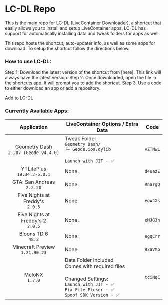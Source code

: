 # LC-DL Repo
This is the main repo for LC-DL (LiveContainer Downloader), a shortcut that easily allows you to install and setup LiveContainer apps. LC-DL has support for automatically installing data and tweak folders for apps as well.

This repo hosts the shortcut, auto-updater info, as well as some apps for download. To setup the shortcut follow the directions below.

### How to use LC-DL:
Step 1: Download the latest version of the shortcut from [here]. This link will always have the latest version.
Step 2. Once downloaded, open the file in the shortcuts app. It will prompt you to add the shortcut.
Step 3. Use a code to either download an app or add a repository.


[Add to LC-DL](https://tinyurl.com/yuzn6nbp)

### Currently Available Apps:
| Application                                  | LiveContainer Options / Extra Data | Code |
|       :---:                                  |      -----------      |:---: |
| Geometry Dash <br> `2.207 (Geode v4.4.0)`    | Tweak Folder:<br>`Geometry Dash/`<br>`└─ Geode.ios.dylib`<br><br>`Launch with JIT - ✅`| `vZTNwL` |
| YTLitePlus <br> `19.34.2-5.0.1`              | None. | `d4uazE` |
| GTA: San Andreas <br> `2.2.20`               | None. | `RnargQ` |
| Five Nights at Freddy's <br> `2.0.5`         | None. | `eoW4Xs` |
| Five Nights at Freddy's 2 <br> `2.0.5`       | None. | `eMJG3h` |
| Bloons TD 6 <br> `48.2`                      | None. | `egqCrr` |
| Minecraft Preview <br> `1.21.90.23`          | None. | `93aVMb` |
| MeloNX <br> `1.7.0`                          | Data Folder Included<br>Comes with required files<br><br> Changed Settings:<br>`Launch with JIT - ✅`<br>`Fix File Picker - ✅`<br>`Spoof SDK Version - ✅` | `tciNqC` |
